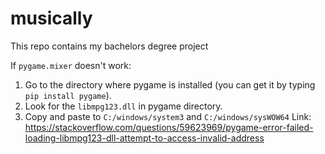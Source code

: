 # musically
This repo contains my bachelors degree project

If `pygame.mixer` doesn't work:
   1.  Go to the directory where pygame is installed (you can get it by typing `pip install pygame`).
   2.  Look for the `libmpg123.dll` in pygame directory.
   3.  Copy and paste to `C:/windows/system3` and `C:/windows/sysWOW64`
   Link: https://stackoverflow.com/questions/59623969/pygame-error-failed-loading-libmpg123-dll-attempt-to-access-invalid-address
